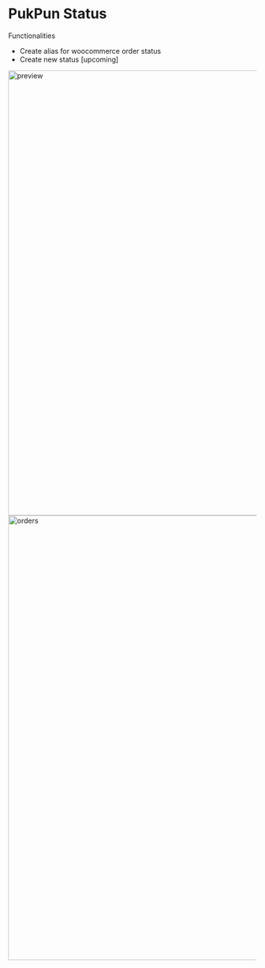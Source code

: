 # PukPun Status
 
Functionalities
* Create alias for woocommerce order status
* Create new status [upcoming]

<img width="900" alt="preview" src="https://user-images.githubusercontent.com/11426727/76191557-3668e980-6212-11ea-97c6-c381a7d91e70.png">

<img width="900" alt="orders" src="https://user-images.githubusercontent.com/11426727/76191553-310b9f00-6212-11ea-890c-8838fd759912.png">